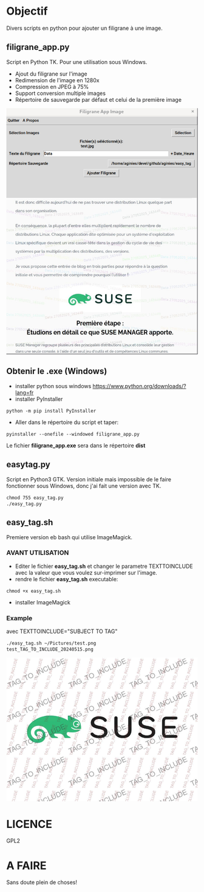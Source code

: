 # Objectif

Divers scripts en python pour ajouter un filigrane à une image.

## filigrane_app.py

Script en Python TK. Pour une utilisation sous Windows.
* Ajout du filigrane sur l'image
* Redimension de l'image en 1280x
* Compression en JPEG à 75%
* Support conversion multiple images
* Répertoire de sauvegarde par défaut et celui de la première image

![image](https://github.com/aginies/easy_tag/blob/fba1982e88b5ec557132433941e4f6b3fa5050cf/filigrane_app.jpg)

## Obtenir le .exe (Windows)

* installer python sous windows https://www.python.org/downloads/?lang=fr
* installer PyInstaller
```
python -m pip install PyInstaller
```

* Aller dans le répertoire du script et taper:
```
pyinstaller --onefile --windowed filigrane_app.py
```

Le fichier **filigrane_app.exe** sera dans le répertoire **dist**

## easytag.py

Script en Python3 GTK. Version initiale mais impossible de le faire fonctionner sous Windows,
donc j'ai fait une version avec TK.
```
chmod 755 easy_tag.py
./easy_tag.py
```

## easy_tag.sh

Premiere version eb bash qui utilise ImageMagick.

### AVANT UTILISATION

* Editer le fichier **easy_tag.sh** et changer le parametre TEXTTOINCLUDE avec la valeur que vous voulez sur-imprimer sur l'image.
* rendre le fichier **easy_tag.sh** executable:
```
chmod +x easy_tag.sh
```
* installer ImageMagick

### Example

avec TEXTTOINCLUDE="SUBJECT TO TAG"

```
./easy_tag.sh ~/Pictures/test.png 
test_TAG_TO_INCLUDE_20240515.png
```

![image](https://github.com/aginies/easy_tag/blob/202f6f2a8de8fd39f0d14bc8ea4232a029f3b6d9/suse_TAG_TO_INCLUDE_20240515.jpg)

# LICENCE

GPL2

# A FAIRE

Sans doute plein de choses!
